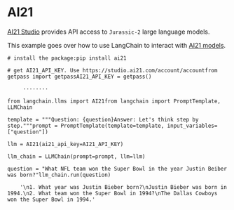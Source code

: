 AI21
====

[AI21 Studio](https://docs.ai21.com/) provides API access to `Jurassic-2` large language models.

This example goes over how to use LangChain to interact with [AI21 models](https://docs.ai21.com/docs/jurassic-2-models).

    # install the package:pip install ai21

    # get AI21_API_KEY. Use https://studio.ai21.com/account/accountfrom getpass import getpassAI21_API_KEY = getpass()

         ········

    from langchain.llms import AI21from langchain import PromptTemplate, LLMChain

    template = """Question: {question}Answer: Let's think step by step."""prompt = PromptTemplate(template=template, input_variables=["question"])

    llm = AI21(ai21_api_key=AI21_API_KEY)

    llm_chain = LLMChain(prompt=prompt, llm=llm)

    question = "What NFL team won the Super Bowl in the year Justin Beiber was born?"llm_chain.run(question)

        '\n1. What year was Justin Bieber born?\nJustin Bieber was born in 1994.\n2. What team won the Super Bowl in 1994?\nThe Dallas Cowboys won the Super Bowl in 1994.'